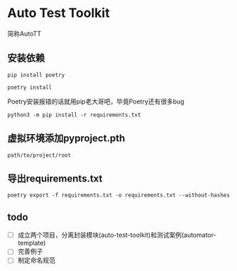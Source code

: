 # Auto Test Toolkit

简称AutoTT

## 安装依赖

```shell
pip install poetry

poetry install
```

Poetry安装报错的话就用pip老大哥吧，毕竟Poetry还有很多bug

```shell
python3 -m pip install -r requirements.txt
```

## 虚拟环境添加pyproject.pth

```pth
path/to/project/root
```

## 导出requirements.txt

```shell
poetry export -f requirements.txt -o requirements.txt --without-hashes
```

## todo

- [ ] 成立两个项目，分离封装模块(auto-test-toolkit)和测试案例(automator-template)
- [ ] 完善例子
- [ ] 制定命名规范
